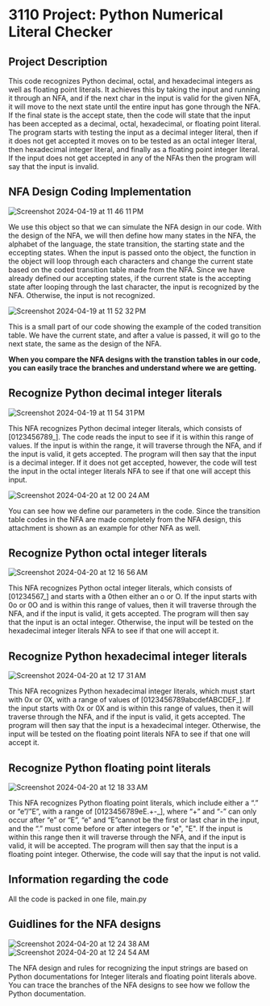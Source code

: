# 3110 Project: Python Numerical Literal Checker

## Project Description

This code recognizes Python decimal, octal, and hexadecimal integers as well as floating point literals. It achieves this by taking the input and running it through an NFA, and if the next char in the input is valid for the given NFA, it will move to the next state until the entire input has gone through the NFA. If the final state is the accept state, then the code will state that the input has been accepted as a decimal, octal, hexadecimal, or floating point literal. The program starts with testing the input as a decimal integer literal, then if it does not get accepted it moves on to be tested as an octal integer literal, then hexadecimal integer literal, and finally as a floating point integer literal. If the input does not get accepted in any of the NFAs then the program will say that the input is invalid.

## NFA Design Coding Implementation 

![Screenshot 2024-04-19 at 11 46 11 PM](https://github.com/longhoag/3110-Project/assets/99232763/ee45caf6-6854-40ca-976e-b77e93298de2)

We use this object so that we can simulate the NFA design in our code. With the design of the NFA, we will then define how many states in the NFA, the alphabet of the language, the state transition, the starting state and the eccepting states. When the input is passed onto the object, the function in the object will loop through each characters and change the current state based on the coded transition table made from the NFA. Since we have already defined our accepting states, if the current state is the accepting state after looping through the last character, the input is recognized by the NFA. Otherwise, the input is not recognized.

![Screenshot 2024-04-19 at 11 52 32 PM](https://github.com/longhoag/3110-Project/assets/99232763/cd45ef99-b373-4b09-b9da-43ff9db22990)

This is a small part of our code showing the example of the coded transition table. We have the current state, and after a value is passed, it will go to the next state, the same as the design of the NFA.

**When you compare the NFA designs with the transtion tables in our code, you can easily trace the branches and understand where we are getting.**

## Recognize Python decimal integer literals

![Screenshot 2024-04-19 at 11 54 31 PM](https://github.com/longhoag/3110-Project/assets/99232763/9a5f7c64-397c-46e6-ac07-b8cacd7f94a0)

This NFA recognizes Python decimal integer literals, which consists of [0123456789_]. The code reads the input to see if it is within this range of values. If the input is within the range, it will traverse through the NFA, and if the input is valid, it gets accepted. The program will then say that the input is a decimal integer. If it does not get accepted, however, the code will test the input in the octal integer literals NFA to see if that one will accept this input.

![Screenshot 2024-04-20 at 12 00 24 AM](https://github.com/longhoag/3110-Project/assets/99232763/65693d90-964a-4189-8612-b45b601be1af)

You can see how we define our parameters in the code. Since the transition table codes in the NFA are made completely from the NFA design, this attachment is shown as an example for other NFA as well.  

## Recognize Python octal integer literals

![Screenshot 2024-04-20 at 12 16 56 AM](https://github.com/longhoag/3110-Project/assets/99232763/6034484b-fc59-490f-a73d-f843301375f7)

This NFA recognizes Python octal integer literals, which consists of [01234567_] and starts with a 0then either an o or O. If the input starts with 0o or 0O and is within this range of values, then it will traverse through the NFA, and if the input is valid, it gets accepted. The program will then say that the input is an octal integer. Otherwise, the input will be tested on the hexadecimal integer literals NFA to see if that one will accept it.

## Recognize Python hexadecimal integer literals

![Screenshot 2024-04-20 at 12 17 31 AM](https://github.com/longhoag/3110-Project/assets/99232763/556e31eb-baa4-42a2-a7ce-4b947926b89f)

This NFA recognizes Python hexadecimal integer literals, which must start with 0x or 0X, with a range of values of [0123456789abcdefABCDEF_]. If the input starts with 0x or 0X and is within this range of values, then it will traverse through the NFA, and if the input is valid, it gets accepted. The program will then say that the input is a hexadecimal integer. Otherwise, the input will be tested on the floating point literals NFA to see if that one will accept it.

## Recognize Python floating point literals

![Screenshot 2024-04-20 at 12 18 33 AM](https://github.com/longhoag/3110-Project/assets/99232763/b77bb10d-abdf-41e2-a15f-4fbabdee8dac)

This NFA recognizes Python floating point literals, which include either a “.” or “e”/”E”, with a range of [0123456789eE.+-_], where “+” and “-” can only occur after “e” or “E”, “e” and “E”cannot be the first or last char in the input, and the “.” must come before or after integers or "e", "E". If the input is within this range then it will traverse through the NFA, and if the input is valid, it will be accepted. The program will then say that the input is a floating point integer. Otherwise, the code will say that the input is not valid.

## Information regarding the code
All the code is packed in one file, main.py


## Guidlines for the NFA designs

![Screenshot 2024-04-20 at 12 24 38 AM](https://github.com/longhoag/3110-Project/assets/99232763/c9090a84-d427-46b0-b8f8-2c82a518d2ec)
![Screenshot 2024-04-20 at 12 24 54 AM](https://github.com/longhoag/3110-Project/assets/99232763/8d92d97b-cb37-4b2d-8c9f-8bcc0e240e63)

The NFA design and rules for recognizing the input strings are based on Python documentations for Integer literals and floating point literals above. You can trace the branches of the NFA designs to see how we follow the Python documentation.

